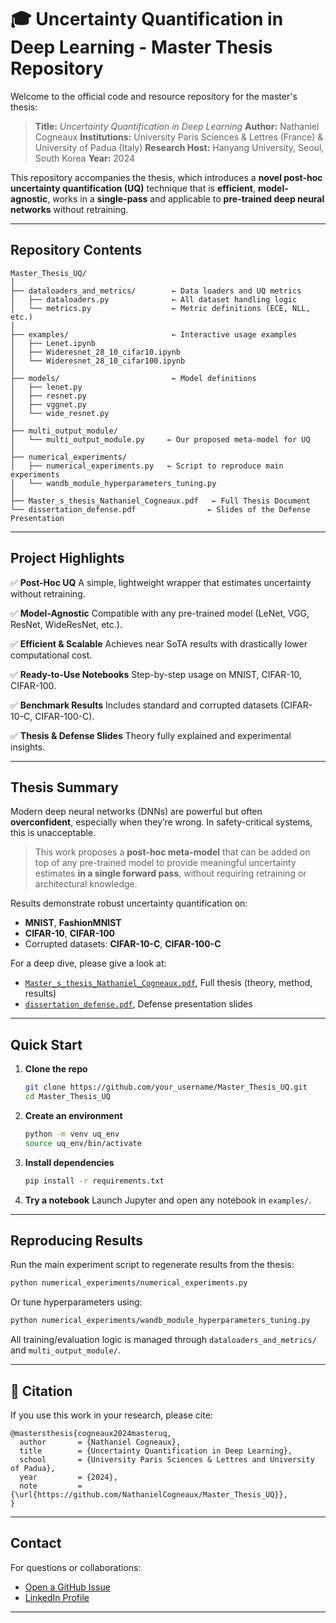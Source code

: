 # 🎓 Uncertainty Quantification in Deep Learning - Master Thesis Repository

Welcome to the official code and resource repository for the master's thesis:

> **Title:** *Uncertainty Quantification in Deep Learning*
> **Author:** Nathaniel Cogneaux
> **Institutions:** University Paris Sciences & Lettres (France) & University of Padua (Italy)
> **Research Host:** Hanyang University, Seoul, South Korea
> **Year:** 2024

This repository accompanies the thesis, which introduces a **novel post-hoc uncertainty quantification (UQ)** technique that is **efficient**, **model-agnostic**, works in a **single-pass** and applicable to **pre-trained deep neural networks** without retraining.

---

## Repository Contents

```
Master_Thesis_UQ/
│
├── dataloaders_and_metrics/        ← Data loaders and UQ metrics
│   ├── dataloaders.py              ← All dataset handling logic
│   └── metrics.py                  ← Metric definitions (ECE, NLL, etc.)
│
├── examples/                       ← Interactive usage examples
│   ├── Lenet.ipynb
│   ├── Wideresnet_28_10_cifar10.ipynb
│   └── Wideresnet_28_10_cifar100.ipynb
│
├── models/                         ← Model definitions
│   ├── lenet.py
│   ├── resnet.py
│   ├── vggnet.py
│   └── wide_resnet.py
│
├── multi_output_module/
│   └── multi_output_module.py     ← Our proposed meta-model for UQ
│
├── numerical_experiments/
│   ├── numerical_experiments.py   ← Script to reproduce main experiments
│   └── wandb_module_hyperparameters_tuning.py
│
├── Master_s_thesis_Nathaniel_Cogneaux.pdf   ← Full Thesis Document
└── dissertation_defense.pdf                ← Slides of the Defense Presentation
```

---

## Project Highlights

✅ **Post-Hoc UQ**
A simple, lightweight wrapper that estimates uncertainty without retraining.

✅ **Model-Agnostic**
Compatible with any pre-trained model (LeNet, VGG, ResNet, WideResNet, etc.).

✅ **Efficient & Scalable**
Achieves near SoTA results with drastically lower computational cost.

✅ **Ready-to-Use Notebooks**
Step-by-step usage on MNIST, CIFAR-10, CIFAR-100.

✅ **Benchmark Results**
Includes standard and corrupted datasets (CIFAR-10-C, CIFAR-100-C).

✅ **Thesis & Defense Slides**
Theory fully explained and experimental insights.

---

## Thesis Summary

Modern deep neural networks (DNNs) are powerful but often **overconfident**, especially when they’re wrong. In safety-critical systems, this is unacceptable.

> This work proposes a **post-hoc meta-model** that can be added on top of any pre-trained model to provide meaningful uncertainty estimates **in a single forward pass**, without requiring retraining or architectural knowledge.

Results demonstrate robust uncertainty quantification on:

* **MNIST**, **FashionMNIST**
* **CIFAR-10**, **CIFAR-100**
* Corrupted datasets: **CIFAR-10-C**, **CIFAR-100-C**

For a deep dive, please give a look at:

* [`Master_s_thesis_Nathaniel_Cogneaux.pdf`](./Master_s_thesis_Nathaniel_Cogneaux.pdf), Full thesis (theory, method, results)
* [`dissertation_defense.pdf`](./dissertation_defense.pdf), Defense presentation slides

---

## Quick Start

1. **Clone the repo**

   ```bash
   git clone https://github.com/your_username/Master_Thesis_UQ.git
   cd Master_Thesis_UQ
   ```

2. **Create an environment**

   ```bash
   python -m venv uq_env
   source uq_env/bin/activate
   ```

3. **Install dependencies**

   ```bash
   pip install -r requirements.txt
   ```

4. **Try a notebook**
   Launch Jupyter and open any notebook in `examples/`.

---

## Reproducing Results

Run the main experiment script to regenerate results from the thesis:

```bash
python numerical_experiments/numerical_experiments.py
```

Or tune hyperparameters using:

```bash
python numerical_experiments/wandb_module_hyperparameters_tuning.py
```

All training/evaluation logic is managed through `dataloaders_and_metrics/` and `multi_output_module/`.

---

## 📘 Citation

If you use this work in your research, please cite:

```
@mastersthesis{cogneaux2024masteruq,
  author       = {Nathaniel Cogneaux},
  title        = {Uncertainty Quantification in Deep Learning},
  school       = {University Paris Sciences & Lettres and University of Padua},
  year         = {2024},
  note         = {\url{https://github.com/NathanielCogneaux/Master_Thesis_UQ}},
}

```

---

## Contact

For questions or collaborations:

* [Open a GitHub Issue](https://github.com/NathanielCogneaux/Master_Thesis_UQ/issues)
* [LinkedIn Profile](https://www.linkedin.com/in/nathaniel-cogneaux/)

---
